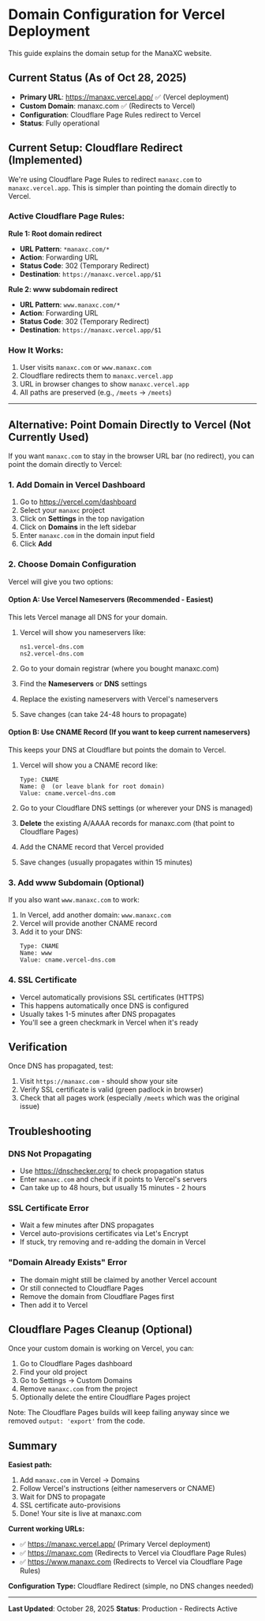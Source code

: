 # Domain Configuration for Vercel Deployment

This guide explains the domain setup for the ManaXC website.

## Current Status (As of Oct 28, 2025)

- **Primary URL**: https://manaxc.vercel.app/ ✅ (Vercel deployment)
- **Custom Domain**: manaxc.com ✅ (Redirects to Vercel)
- **Configuration**: Cloudflare Page Rules redirect to Vercel
- **Status**: Fully operational

## Current Setup: Cloudflare Redirect (Implemented)

We're using Cloudflare Page Rules to redirect `manaxc.com` to `manaxc.vercel.app`. This is simpler than pointing the domain directly to Vercel.

### Active Cloudflare Page Rules:

**Rule 1: Root domain redirect**
- **URL Pattern**: `*manaxc.com/*`
- **Action**: Forwarding URL
- **Status Code**: 302 (Temporary Redirect)
- **Destination**: `https://manaxc.vercel.app/$1`

**Rule 2: www subdomain redirect**
- **URL Pattern**: `www.manaxc.com/*`
- **Action**: Forwarding URL
- **Status Code**: 302 (Temporary Redirect)
- **Destination**: `https://manaxc.vercel.app/$1`

### How It Works:
1. User visits `manaxc.com` or `www.manaxc.com`
2. Cloudflare redirects them to `manaxc.vercel.app`
3. URL in browser changes to show `manaxc.vercel.app`
4. All paths are preserved (e.g., `/meets` → `/meets`)

---

## Alternative: Point Domain Directly to Vercel (Not Currently Used)

If you want `manaxc.com` to stay in the browser URL bar (no redirect), you can point the domain directly to Vercel:

### 1. Add Domain in Vercel Dashboard

1. Go to https://vercel.com/dashboard
2. Select your `manaxc` project
3. Click on **Settings** in the top navigation
4. Click on **Domains** in the left sidebar
5. Enter `manaxc.com` in the domain input field
6. Click **Add**

### 2. Choose Domain Configuration

Vercel will give you two options:

#### Option A: Use Vercel Nameservers (Recommended - Easiest)
This lets Vercel manage all DNS for your domain.

1. Vercel will show you nameservers like:
   ```
   ns1.vercel-dns.com
   ns2.vercel-dns.com
   ```

2. Go to your domain registrar (where you bought manaxc.com)
3. Find the **Nameservers** or **DNS** settings
4. Replace the existing nameservers with Vercel's nameservers
5. Save changes (can take 24-48 hours to propagate)

#### Option B: Use CNAME Record (If you want to keep current nameservers)
This keeps your DNS at Cloudflare but points the domain to Vercel.

1. Vercel will show you a CNAME record like:
   ```
   Type: CNAME
   Name: @  (or leave blank for root domain)
   Value: cname.vercel-dns.com
   ```

2. Go to your Cloudflare DNS settings (or wherever your DNS is managed)
3. **Delete** the existing A/AAAA records for manaxc.com (that point to Cloudflare Pages)
4. Add the CNAME record that Vercel provided
5. Save changes (usually propagates within 15 minutes)

### 3. Add www Subdomain (Optional)

If you also want `www.manaxc.com` to work:

1. In Vercel, add another domain: `www.manaxc.com`
2. Vercel will provide another CNAME record
3. Add it to your DNS:
   ```
   Type: CNAME
   Name: www
   Value: cname.vercel-dns.com
   ```

### 4. SSL Certificate

- Vercel automatically provisions SSL certificates (HTTPS)
- This happens automatically once DNS is configured
- Usually takes 1-5 minutes after DNS propagates
- You'll see a green checkmark in Vercel when it's ready

## Verification

Once DNS has propagated, test:

1. Visit `https://manaxc.com` - should show your site
2. Verify SSL certificate is valid (green padlock in browser)
3. Check that all pages work (especially `/meets` which was the original issue)

## Troubleshooting

### DNS Not Propagating
- Use https://dnschecker.org/ to check propagation status
- Enter `manaxc.com` and check if it points to Vercel's servers
- Can take up to 48 hours, but usually 15 minutes - 2 hours

### SSL Certificate Error
- Wait a few minutes after DNS propagates
- Vercel auto-provisions certificates via Let's Encrypt
- If stuck, try removing and re-adding the domain in Vercel

### "Domain Already Exists" Error
- The domain might still be claimed by another Vercel account
- Or still connected to Cloudflare Pages
- Remove the domain from Cloudflare Pages first
- Then add it to Vercel

## Cloudflare Pages Cleanup (Optional)

Once your custom domain is working on Vercel, you can:

1. Go to Cloudflare Pages dashboard
2. Find your old project
3. Go to Settings → Custom Domains
4. Remove `manaxc.com` from the project
5. Optionally delete the entire Cloudflare Pages project

Note: The Cloudflare Pages builds will keep failing anyway since we removed `output: 'export'` from the code.

## Summary

**Easiest path:**
1. Add `manaxc.com` in Vercel → Domains
2. Follow Vercel's instructions (either nameservers or CNAME)
3. Wait for DNS to propagate
4. SSL certificate auto-provisions
5. Done! Your site is live at manaxc.com

**Current working URLs:**
- ✅ https://manaxc.vercel.app/ (Primary Vercel deployment)
- ✅ https://manaxc.com (Redirects to Vercel via Cloudflare Page Rules)
- ✅ https://www.manaxc.com (Redirects to Vercel via Cloudflare Page Rules)

**Configuration Type:** Cloudflare Redirect (simple, no DNS changes needed)

---

**Last Updated**: October 28, 2025
**Status**: Production - Redirects Active
